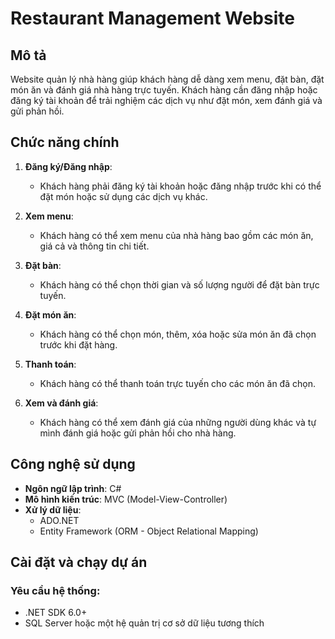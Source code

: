 # Restaurant Management Website

## Mô tả
Website quản lý nhà hàng giúp khách hàng dễ dàng xem menu, đặt bàn, đặt món ăn và đánh giá nhà hàng trực tuyến. Khách hàng cần đăng nhập hoặc đăng ký tài khoản để trải nghiệm các dịch vụ như đặt món, xem đánh giá và gửi phản hồi.

## Chức năng chính

1. **Đăng ký/Đăng nhập**: 
   - Khách hàng phải đăng ký tài khoản hoặc đăng nhập trước khi có thể đặt món hoặc sử dụng các dịch vụ khác.

2. **Xem menu**: 
   - Khách hàng có thể xem menu của nhà hàng bao gồm các món ăn, giá cả và thông tin chi tiết.

3. **Đặt bàn**: 
   - Khách hàng có thể chọn thời gian và số lượng người để đặt bàn trực tuyến.

4. **Đặt món ăn**: 
   - Khách hàng có thể chọn món, thêm, xóa hoặc sửa món ăn đã chọn trước khi đặt hàng.

5. **Thanh toán**: 
   - Khách hàng có thể thanh toán trực tuyến cho các món ăn đã chọn.

6. **Xem và đánh giá**: 
   - Khách hàng có thể xem đánh giá của những người dùng khác và tự mình đánh giá hoặc gửi phản hồi cho nhà hàng.

## Công nghệ sử dụng

- **Ngôn ngữ lập trình**: C#
- **Mô hình kiến trúc**: MVC (Model-View-Controller)
- **Xử lý dữ liệu**:
  - ADO.NET
  - Entity Framework (ORM - Object Relational Mapping)

## Cài đặt và chạy dự án

### Yêu cầu hệ thống:
- .NET SDK 6.0+
- SQL Server hoặc một hệ quản trị cơ sở dữ liệu tương thích

